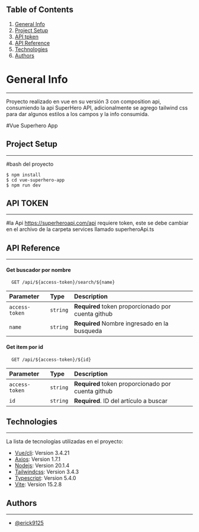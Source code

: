 ## Table of Contents
1. [General Info](#general-info)
2. [Project Setup](#project-setup)
3. [API tpken](#api-token)
4. [API Reference](#api-reference)
5. [Technologies](#technologies)
6. [Authors](#authors)

# General Info
***
Proyecto realizado en vue en su versión 3 con composition api, consumiendo la api SuperHero API, adicionalmente se agrego tailwind css para dar algunos estilos a los campos y la info consumida.

#Vue Superhero App
## Project Setup
***
#bash del proyecto
```
$ npm install
$ cd vue-superhero-app
$ npm run dev
```

## API TOKEN
***
#la Api https://superheroapi.com/api requiere token, este se debe cambiar en el archivo de la carpeta services llamado superheroApi.ts

## API Reference
***
#### Get buscador por nombre

```http
  GET /api/${access-token}/search/${name}
```

| Parameter | Type     | Description                |
| :-------- | :------- | :------------------------- |
| `access-token` | `string` | **Required**  token proporcionado por cuenta github|
| `name` | `string` | **Required**  Nombre ingresado en la busqueda|

#### Get item por id

```http
  GET /api/${access-token}/${id}
```

| Parameter | Type     | Description                       |
| :-------- | :------- | :------------------------- |
| `access-token` | `string` | **Required**  token proporcionado por cuenta github|
| `id`      | `string` | **Required**. ID del artículo a buscar |

## Technologies
***
La lista de tecnologías utilizadas en el proyecto:
* [Vue/cli](https://vuejs.org/): Version 3.4.21
* [Axios](https://axios-http.com/): Version 1.7.1
* [Nodejs](https://nodejs.org/): Version 20.1.4
* [Tailwindcss](https://tailwindcss.com/): Version 3.4.3
* [Typescript](https://www.typescriptlang.org/): Version 5.4.0
* [Vite](https://vitejs.dev/): Version 15.2.8

## Authors
***
- [@erick9125](https://www.github.com/erick9125)
